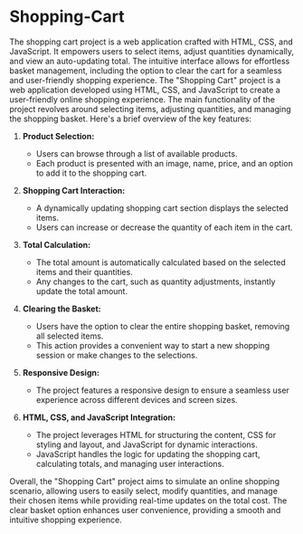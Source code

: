# Shopping-Cart
The shopping cart project is a web application crafted with HTML, CSS, and JavaScript. It empowers users to select items, adjust quantities dynamically, and view an auto-updating total. The intuitive interface allows for effortless basket management, including the option to clear the cart for a seamless and user-friendly shopping experience.
The "Shopping Cart" project is a web application developed using HTML, CSS, and JavaScript to create a user-friendly online shopping experience. The main functionality of the project revolves around selecting items, adjusting quantities, and managing the shopping basket. Here's a brief overview of the key features:

1. **Product Selection:**
   - Users can browse through a list of available products.
   - Each product is presented with an image, name, price, and an option to add it to the shopping cart.

2. **Shopping Cart Interaction:**
   - A dynamically updating shopping cart section displays the selected items.
   - Users can increase or decrease the quantity of each item in the cart.

3. **Total Calculation:**
   - The total amount is automatically calculated based on the selected items and their quantities.
   - Any changes to the cart, such as quantity adjustments, instantly update the total amount.

4. **Clearing the Basket:**
   - Users have the option to clear the entire shopping basket, removing all selected items.
   - This action provides a convenient way to start a new shopping session or make changes to the selections.

5. **Responsive Design:**
   - The project features a responsive design to ensure a seamless user experience across different devices and screen sizes.

6. **HTML, CSS, and JavaScript Integration:**
   - The project leverages HTML for structuring the content, CSS for styling and layout, and JavaScript for dynamic interactions.
   - JavaScript handles the logic for updating the shopping cart, calculating totals, and managing user interactions.

Overall, the "Shopping Cart" project aims to simulate an online shopping scenario, allowing users to easily select, modify quantities, and manage their chosen items while providing real-time updates on the total cost. The clear basket option enhances user convenience, providing a smooth and intuitive shopping experience.
